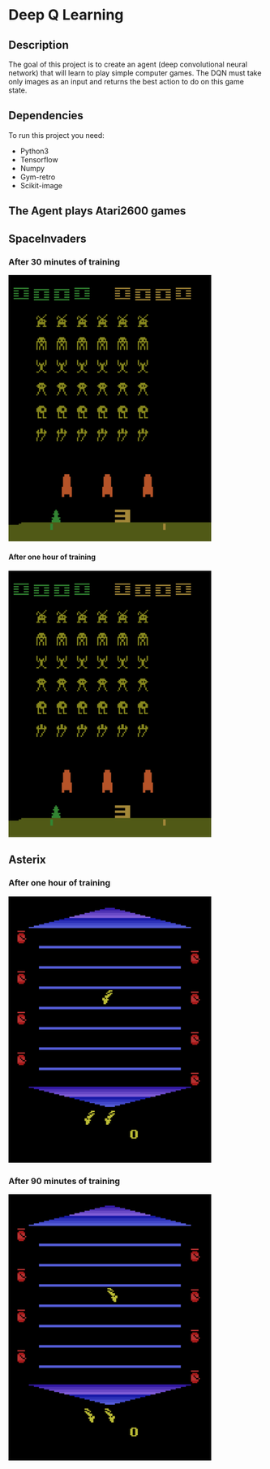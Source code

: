 # Deep Q Learning

## Description
The goal of this project is to create an agent (deep convolutional neural network) that will learn to play simple computer games. The DQN must take only images as an input and returns the best action to do on this game state.

## Dependencies
To run this project you need:
* Python3
* Tensorflow
* Numpy
* Gym-retro
* Scikit-image

## The Agent plays Atari2600 games
## SpaceInvaders
### After 30 minutes of training
<img src="gifs/SpaceInvaders-Atari2600/SpaceInvaders_ATARI_episode_40_reward_855.0.gif" width="400">

#### After one hour of training
<img src="gifs/SpaceInvaders-Atari2600/SpaceInvaders_ATARI_episode_75_reward_835.0.gif" width="400">

## Asterix
### After one hour of training
<img src="gifs/Asterix-Atari2600/Asterix_ATARI_episode_401_reward_800.0.gif" width="400">

### After 90 minutes of training
<img src="gifs/Asterix-Atari2600/Asterix_ATARI_episode_595_reward_950.0.gif" width="400">
